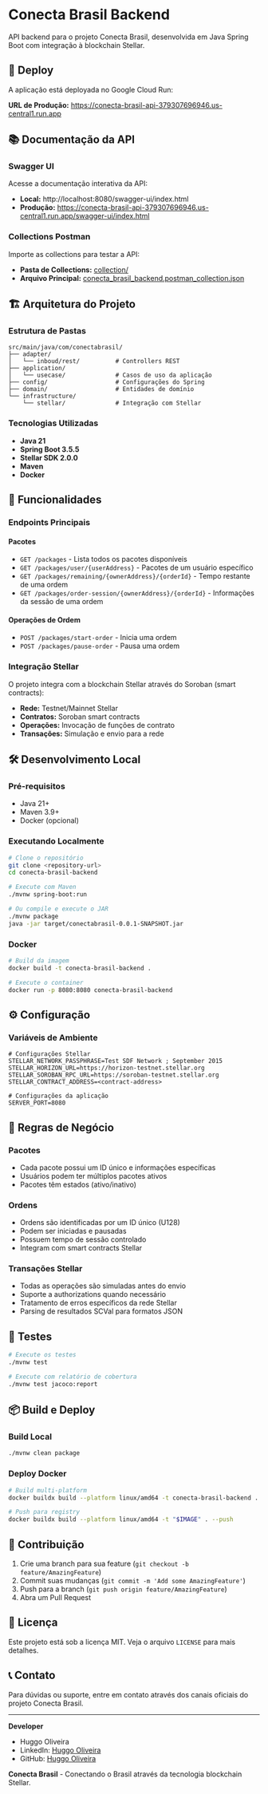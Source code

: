 # Conecta Brasil Backend

API backend para o projeto Conecta Brasil, desenvolvida em Java Spring Boot com integração à blockchain Stellar.

## 🚀 Deploy

A aplicação está deployada no Google Cloud Run:

**URL de Produção:** https://conecta-brasil-api-379307696946.us-central1.run.app

## 📚 Documentação da API

### Swagger UI
Acesse a documentação interativa da API:
- **Local:** http://localhost:8080/swagger-ui/index.html
- **Produção:** https://conecta-brasil-api-379307696946.us-central1.run.app/swagger-ui/index.html

### Collections Postman
Importe as collections para testar a API:
- **Pasta de Collections:** [collection/](./collection/)
- **Arquivo Principal:** [conecta_brasil_backend.postman_collection.json](./collection/conecta_brasil_backend.postman_collection.json)

## 🏗️ Arquitetura do Projeto

### Estrutura de Pastas
```
src/main/java/com/conectabrasil/
├── adapter/
│   └── inboud/rest/          # Controllers REST
├── application/
│   └── usecase/              # Casos de uso da aplicação
├── config/                   # Configurações do Spring
├── domain/                   # Entidades de domínio
└── infrastructure/
    └── stellar/              # Integração com Stellar
```

### Tecnologias Utilizadas
- **Java 21**
- **Spring Boot 3.5.5**
- **Stellar SDK 2.0.0**
- **Maven**
- **Docker**

## 🌟 Funcionalidades

### Endpoints Principais

#### Pacotes
- `GET /packages` - Lista todos os pacotes disponíveis
- `GET /packages/user/{userAddress}` - Pacotes de um usuário específico
- `GET /packages/remaining/{ownerAddress}/{orderId}` - Tempo restante de uma ordem
- `GET /packages/order-session/{ownerAddress}/{orderId}` - Informações da sessão de uma ordem

#### Operações de Ordem
- `POST /packages/start-order` - Inicia uma ordem
- `POST /packages/pause-order` - Pausa uma ordem

### Integração Stellar

O projeto integra com a blockchain Stellar através do Soroban (smart contracts):

- **Rede:** Testnet/Mainnet Stellar
- **Contratos:** Soroban smart contracts
- **Operações:** Invocação de funções de contrato
- **Transações:** Simulação e envio para a rede

## 🛠️ Desenvolvimento Local

### Pré-requisitos
- Java 21+
- Maven 3.9+
- Docker (opcional)

### Executando Localmente

```bash
# Clone o repositório
git clone <repository-url>
cd conecta-brasil-backend

# Execute com Maven
./mvnw spring-boot:run

# Ou compile e execute o JAR
./mvnw package
java -jar target/conectabrasil-0.0.1-SNAPSHOT.jar
```

### Docker

```bash
# Build da imagem
docker build -t conecta-brasil-backend .

# Execute o container
docker run -p 8080:8080 conecta-brasil-backend
```

## ⚙️ Configuração

### Variáveis de Ambiente

```properties
# Configurações Stellar
STELLAR_NETWORK_PASSPHRASE=Test SDF Network ; September 2015
STELLAR_HORIZON_URL=https://horizon-testnet.stellar.org
STELLAR_SOROBAN_RPC_URL=https://soroban-testnet.stellar.org
STELLAR_CONTRACT_ADDRESS=<contract-address>

# Configurações da aplicação
SERVER_PORT=8080
```

## 🔧 Regras de Negócio

### Pacotes
- Cada pacote possui um ID único e informações específicas
- Usuários podem ter múltiplos pacotes ativos
- Pacotes têm estados (ativo/inativo)

### Ordens
- Ordens são identificadas por um ID único (U128)
- Podem ser iniciadas e pausadas
- Possuem tempo de sessão controlado
- Integram com smart contracts Stellar

### Transações Stellar
- Todas as operações são simuladas antes do envio
- Suporte a authorizations quando necessário
- Tratamento de erros específicos da rede Stellar
- Parsing de resultados SCVal para formatos JSON

## 🧪 Testes

```bash
# Execute os testes
./mvnw test

# Execute com relatório de cobertura
./mvnw test jacoco:report
```

## 📦 Build e Deploy

### Build Local
```bash
./mvnw clean package
```

### Deploy Docker
```bash
# Build multi-platform
docker buildx build --platform linux/amd64 -t conecta-brasil-backend .

# Push para registry
docker buildx build --platform linux/amd64 -t "$IMAGE" . --push
```

## 🤝 Contribuição


1. Crie uma branch para sua feature (`git checkout -b feature/AmazingFeature`)
2. Commit suas mudanças (`git commit -m 'Add some AmazingFeature'`)
3. Push para a branch (`git push origin feature/AmazingFeature`)
4. Abra um Pull Request

## 📄 Licença

Este projeto está sob a licença MIT. Veja o arquivo `LICENSE` para mais detalhes.

## 📞 Contato

Para dúvidas ou suporte, entre em contato através dos canais oficiais do projeto Conecta Brasil.

---

**Developer**
- Huggo Oliveira
- LinkedIn: [Huggo Oliveira](https://www.linkedin.com/in/huggo-oliveira/)
- GitHub: [Huggo Oliveira](https://github.com/huggo-oliveira)

**Conecta Brasil** - Conectando o Brasil através da tecnologia blockchain Stellar.
